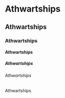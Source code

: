 # Athwartships
## Athwartships
### Athwartships
#### Athwartships
##### Athwartships
###### Athwartships
Athwartships
